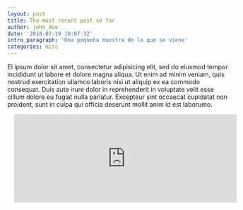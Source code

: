 ```yaml
---
layout: post
title: The most recent post so far
author: john_doe
date: '2018-07-19 10:07:32'
intro_paragraph: 'Una pequeña muestra de lo que se viene'
categories: misc
---
```

El ipsum dolor sit amet, consectetur adipisicing elit, sed do eiusmod tempor incididunt ut labore et dolore magna aliqua. Ut enim ad minim veniam, quis nostrud exercitation ullamco laboris nisi ut aliquip ex ea commodo consequat. Duis aute irure dolor in reprehenderit in voluptate velit esse cillum dolore eu fugiat nulla pariatur. Excepteur sint occaecat cupidatat non proident, sunt in culpa qui officia deserunt mollit anim id est laborumo.

<iframe style="margin:0 0 2rem 0;padding: 0 3%;" height="200px" width="100%" frameborder="no" scrolling="no" seamless src="https://player.simplecast.com/e144cabf-5000-4216-be88-c992185e9ba7?dark=true"></iframe>
